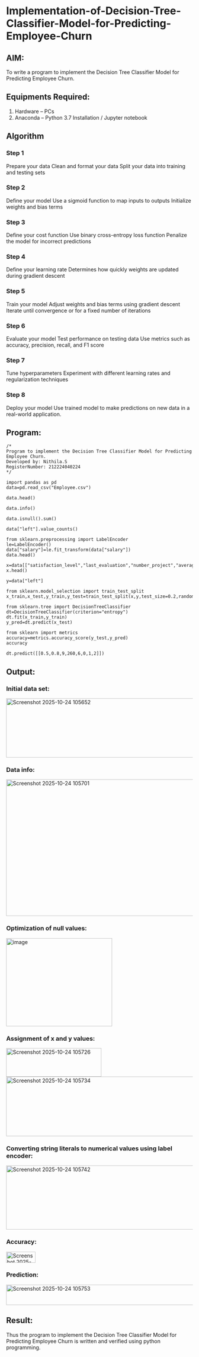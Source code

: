 # Implementation-of-Decision-Tree-Classifier-Model-for-Predicting-Employee-Churn

## AIM:
To write a program to implement the Decision Tree Classifier Model for Predicting Employee Churn.

## Equipments Required:
1. Hardware – PCs
2. Anaconda – Python 3.7 Installation / Jupyter notebook

## Algorithm

### Step 1
Prepare your data
Clean and format your data
Split your data into training and testing sets
### Step 2

Define your model
Use a sigmoid function to map inputs to outputs
Initialize weights and bias terms
### Step 3
Define your cost function
Use binary cross-entropy loss function
Penalize the model for incorrect predictions

### Step 4
Define your learning rate
Determines how quickly weights are updated during gradient descent

### Step 5
Train your model
Adjust weights and bias terms using gradient descent
Iterate until convergence or for a fixed number of iterations

### Step 6
Evaluate your model
Test performance on testing data
Use metrics such as accuracy, precision, recall, and F1 score

### Step 7
Tune hyperparameters
Experiment with different learning rates and regularization techniques

### Step 8
Deploy your model
Use trained model to make predictions on new data in a real-world application.

## Program:
```
/*
Program to implement the Decision Tree Classifier Model for Predicting Employee Churn.
Developed by: Nithila.S
RegisterNumber: 212224040224
*/

import pandas as pd
data=pd.read_csv("Employee.csv")

data.head()

data.info()

data.isnull().sum()

data["left"].value_counts()

from sklearn.preprocessing import LabelEncoder
le=LabelEncoder()
data["salary"]=le.fit_transform(data["salary"])
data.head()

x=data[["satisfaction_level","last_evaluation","number_project","average_montly_hours","time_spend_company","Work_accident","promotion_last_5years","salary"]]
x.head()

y=data["left"]

from sklearn.model_selection import train_test_split
x_train,x_test,y_train,y_test=train_test_split(x,y,test_size=0.2,random_state=100)

from sklearn.tree import DecisionTreeClassifier
dt=DecisionTreeClassifier(criterion="entropy")
dt.fit(x_train,y_train)
y_pred=dt.predict(x_test)

from sklearn import metrics
accuracy=metrics.accuracy_score(y_test,y_pred)
accuracy

dt.predict([[0.5,0.8,9,260,6,0,1,2]])
```
## Output:
### Initial data set:

<img width="1024" height="160" alt="Screenshot 2025-10-24 105652" src="https://github.com/user-attachments/assets/03de87b0-1bab-44d9-b692-36315c9171d4" />

### Data info:

<img width="516" height="369" alt="Screenshot 2025-10-24 105701" src="https://github.com/user-attachments/assets/4e6a9882-da62-4720-999a-0d8ceb273040" />

### Optimization of null values:

<img width="286" height="238" alt="image" src="https://github.com/user-attachments/assets/4a14c0cb-9596-48e1-b9c6-0c5c52f2f923" />

### Assignment of x and y values:

<img width="257" height="77" alt="Screenshot 2025-10-24 105726" src="https://github.com/user-attachments/assets/2f2dc140-aceb-42a4-a063-36dcbb823011" />

<img width="1032" height="161" alt="Screenshot 2025-10-24 105734" src="https://github.com/user-attachments/assets/ecd3c478-cd7d-44ad-bc6d-a5d0b4ef4152" />


### Converting string literals to numerical values using label encoder:

<img width="1034" height="173" alt="Screenshot 2025-10-24 105742" src="https://github.com/user-attachments/assets/bf9713b8-7206-44e9-bcd0-f78728146220" />


### Accuracy:

<img width="79" height="30" alt="Screenshot 2025-10-24 105747" src="https://github.com/user-attachments/assets/0bf30bfb-5b5f-4cfd-a328-f2e60395ee46" />

### Prediction:

<img width="1020" height="55" alt="Screenshot 2025-10-24 105753" src="https://github.com/user-attachments/assets/eafd1c62-e9b5-456e-ad21-fbd198ec5baf" />

## Result:
Thus the program to implement the  Decision Tree Classifier Model for Predicting Employee Churn is written and verified using python programming.

